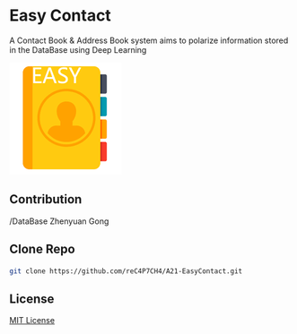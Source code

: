 # Easy Contact

A Contact Book & Address Book system aims to polarize information stored in the DataBase using Deep Learning

![](.FILES/200x200.png)

## Contribution

/DataBase Zhenyuan Gong

## Clone Repo

```bash
git clone https://github.com/reC4P7CH4/A21-EasyContact.git
```

## License
[MIT License](https://raw.githubusercontent.com/reC4P7CH4/A21-EasyContact/main/LICENSE)
